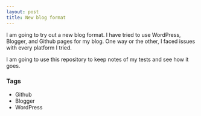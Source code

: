 ```yaml
---
layout: post
title: New blog format
---
```


I am going to try out a new blog format. I have tried to use WordPress, Blogger, and Github pages for my blog. One way or the other, I faced issues with every platform I tried.

I am going to use this repository to keep notes of my tests and see how it goes.

### Tags

- Github
- Blogger
- WordPress
